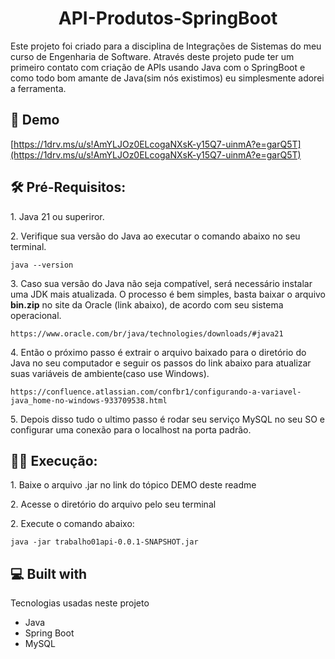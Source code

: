 <h1 align="center" id="title">API-Produtos-SpringBoot</h1>

<p id="description">Este projeto foi criado para a disciplina de Integrações de Sistemas do meu curso de Engenharia de Software. Através deste projeto pude ter um primeiro contato com criação de APIs usando Java com o SpringBoot e como todo bom amante de Java(sim nós existimos) eu simplesmente adorei a ferramenta.</p>

<h2>🚀 Demo</h2>

[https://1drv.ms/u/s!AmYLJOz0ELcogaNXsK-y15Q7-uinmA?e=garQ5T](https://1drv.ms/u/s!AmYLJOz0ELcogaNXsK-y15Q7-uinmA?e=garQ5T)

<h2>🛠️ Pré-Requisitos:</h2>
<p></p>
<p>1. Java 21 ou superiror.</p>
<p>2. Verifique sua versão do Java ao executar o comando abaixo no seu terminal.</p>

```
java --version
```
<p></p>
<p>3. Caso sua versão do Java não seja compatível, será necessário instalar uma JDK mais atualizada. O processo é bem simples, basta baixar o arquivo <b>bin.zip</b> no site da Oracle (link abaixo), de acordo com seu sistema operacional.</p>

```
https://www.oracle.com/br/java/technologies/downloads/#java21
```
<p></p>
<p>4. Então o próximo passo é extrair o arquivo baixado para o diretório do Java no seu computador e seguir os passos do link abaixo para atualizar suas variáveis de ambiente(caso use Windows).</p>

```
https://confluence.atlassian.com/confbr1/configurando-a-variavel-java_home-no-windows-933709538.html
```
<p></p>
<p>5. Depois disso tudo o ultimo passo é  rodar seu serviço MySQL no seu SO e configurar uma conexão para o localhost na porta padrão.</p>

<h2>👨‍💻 Execução:</h2>
<p></p>
<p>1. Baixe o arquivo .jar no link do tópico DEMO deste readme</p>
<p>2. Acesse o diretório do arquivo pelo seu terminal</p>
<p>2. Execute o comando abaixo:</p>

```
java -jar trabalho01api-0.0.1-SNAPSHOT.jar
```
<p></p>
<h2>💻 Built with</h2>

Tecnologias usadas neste projeto

*   Java
*   Spring Boot
*   MySQL